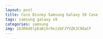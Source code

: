 ```yaml
---
layout: post
title: Coco Disney Samsung Galaxy S9 Case
tags: samsung galaxy s9
categories: samsung
img: 1b3R8d6lpEaBjhr9xzzbFJYVZKJC9OaCF
---
```

